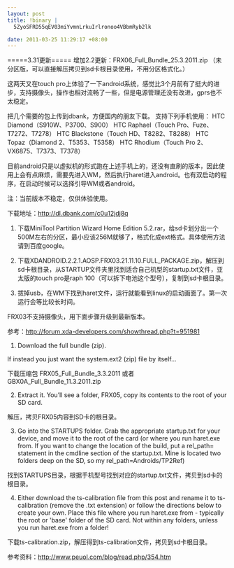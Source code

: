 ```yaml
--- 
layout: post
title: !binary |
  5ZyoSFRD55qEV03miYvmnLrkuIrlronoo4VBbmRyb2lk

date: 2011-03-25 11:29:17 +08:00
---
```

=====3.31更新=====
增加2.2更新：FRX06_Full_Bundle_25.3.2011.zip  （未分区版，可以直接解压拷贝到sd卡根目录使用，不用分区格式化。）

这两天又在touch pro上体验了一下android系统，感觉比3个月前有了挺大的进步，支持摄像头，操作也相对流畅了一些，但是电源管理还没有改进，gprs也不太稳定。

把几个需要的包上传到dbank，方便国内的朋友下载。
支持下列手机使用：
HTC Diamond（S910W、P3700、S900）
HTC Raphael（Touch Pro、Fuze、T7272、T7278）
HTC Blackstone（Touch HD、T8282、T8288）
HTC Topaz（Diamond 2、T5353、T5358）
HTC Rhodium（Touch Pro 2、VX6875、T7373、T7378）

目前android只是以虚拟机的形式跑在上述手机上的，还没有直刷的版本，因此使用上会有点麻烦，需要先进入WM，然后执行haret进入android。也有双启动的程序，在启动时候可以选择引导WM或者android。

注：当前版本不稳定，仅供体验使用。

下载地址：<a href="http://dl.dbank.com/c0u12jdj8q">http://dl.dbank.com/c0u12jdj8q</a>

1. 下载MiniTool Partition Wizard Home Edition 5.2.rar，给sd卡划分出一个500M左右的分区，最小应该256M就够了，格式化成ext格式。具体使用方法请到百度google。

2.  下载XDANDROID.2.2.1.AOSP.FRX03.21.11.10.FULL_PACKAGE.zip，解压到sd卡根目录，从STARTUP文件夹里找到适合自己机型的startup.txt文件，亚太版的touch pro是raph 100（可以拆下电池这个型号），复制到sd卡根目录。

3. 拔掉usb，在WM下找到haret文件，运行就能看到linux的启动画面了。第一次运行会等比较长时间。

FRX03不支持摄像头，用下面步骤升级到最新版本。

参考：<a href="http://forum.xda-developers.com/showthread.php?t=951981">http://forum.xda-developers.com/showthread.php?t=951981</a>

1. Download the full bundle (zip).

If instead you just want the system.ext2 (zip) file by itself...

下载压缩包 FRX05_Full_Bundle_3.3.2011 或者 GBX0A_Full_Bundle_11.3.2011.zip

2. Extract it. You’ll see a folder, FRX05, copy its contents to the root of your SD card.

解压，拷贝FRX05内容到SD卡的根目录。

3. Go into the STARTUPS folder. Grab the appropriate startup.txt for your device, and move it to the root of the card (or where you run haret.exe from. If you want to change the location of the build, put a rel_path= statement in the cmdline section of the startup.txt. Mine is located two folders deep on the SD, so my rel_path=Androids/TP2Ref)

找到STARTUPS目录，根据手机型号找到对应的startup.txt文件，拷贝到sd卡的根目录。

4. Either download the ts-calibration file from this post and rename it to ts-calibration (remove the .txt extension) or follow the directions below to create your own. Place this file where you run haret.exe from - typically the root or 'base' folder of the SD card. Not within any folders, unless you run haret.exe from a folder!

下载ts-calibration.zip，解压得到ts-calibration文件，拷贝到sd卡根目录。

参考资料：<a href="http://www.peuol.com/blog/read.php/354.htm">http://www.peuol.com/blog/read.php/354.htm</a>
